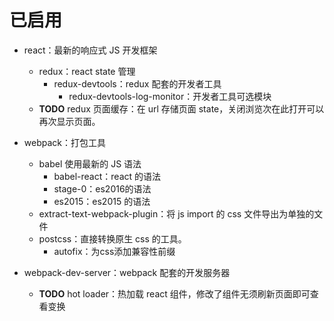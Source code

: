 # 已启用


- react：最新的响应式 JS 开发框架
    - redux：react state 管理
        - redux-devtools：redux 配套的开发者工具
            - redux-devtools-log-monitor：开发者工具可选模块
    - **TODO** redux 页面缓存：在 url 存储页面 state，关闭浏览次在此打开可以再次显示页面。

- webpack：打包工具
    - babel 使用最新的 JS 语法
        - babel-react：react 的语法
        - stage-0：es2016的语法
        - es2015：es2015 的语法
   - extract-text-webpack-plugin：将 js import 的 css 文件导出为单独的文件
   - postcss：直接转换原生 css 的工具。
       - autofix：为css添加兼容性前缀

- webpack-dev-server：webpack 配套的开发服务器
    - **TODO** hot loader：热加载 react 组件，修改了组件无须刷新页面即可查看变换
